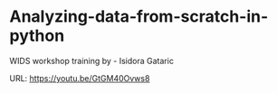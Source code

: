 # Analyzing-data-from-scratch-in-python
WIDS workshop training by -  Isidora Gataric

URL: https://youtu.be/GtGM40Ovws8
